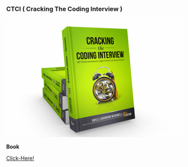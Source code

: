 ### CTCI ( Cracking The Coding Interview )

![CTCI](https://github.com/amisha26/Coding-Concepts/blob/master/CTCI/DP%20%26%20Recursion/ctci.jpg)

**Book**

[Click-Here!](https://www.amazon.in/Cracking-Coding-Interview-Programing-Questions/dp/0984782850)